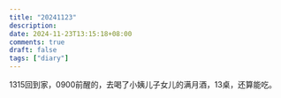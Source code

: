 ```yaml
---
title: "20241123"
description: 
date: 2024-11-23T13:15:18+08:00
comments: true
draft: false
tags: ["diary"]
---
```

1315回到家，0900前醒的，去喝了小姨儿子女儿的满月酒，13桌，还算能吃。
